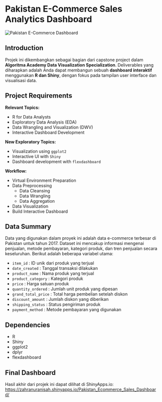 # Pakistan E-Commerce Sales Analytics Dashboard

![Pakistan E-Commerce Dashboard](dashboard_screenshot.png)

## Introduction
Projek ini dikembangkan sebagai bagian dari capstone project dalam **Algoritma Academy Data Visualization Specialization**. Deliverables yang diharapkan adalah Anda dapat membangun sebuah **dashboard interaktif** menggunakan **R dan Shiny**, dengan fokus pada tampilan user interface dan visualisasi data.

## Project Requirements

**Relevant Topics:**
- R for Data Analysts
- Exploratory Data Analysis (EDA)
- Data Wrangling and Visualization (DWV)
- Interactive Dashboard Development

**New Exploratory Topics:**
- Visualization using `ggplot2`
- Interactive UI with `Shiny`
- Dashboard development with `flexdashboard`

**Workflow:**
- Virtual Environment Preparation
- Data Preprocessing
    - Data Cleansing
    - Data Wrangling
    - Data Aggregation
- Data Visualization
- Build Interactive Dashboard

## Data Summary
Data yang digunakan dalam proyek ini adalah data e-commerce terbesar di Pakistan untuk tahun 2017. Dataset ini mencakup informasi mengenai penjualan, metode pembayaran, kategori produk, dan tren penjualan secara keseluruhan. Berikut adalah beberapa variabel utama:
- `item_id` : ID unik dari produk yang terjual
- `date_created` : Tanggal transaksi dilakukan
- `product_name` : Nama produk yang terjual
- `product_category` : Kategori produk
- `price` : Harga satuan produk
- `quantity_ordered` : Jumlah unit produk yang dipesan
- `grand_total_price` : Total harga pembelian setelah diskon
- `discount_amount` : Jumlah diskon yang diberikan
- `shipping_status` : Status pengiriman produk
- `payment_method` : Metode pembayaran yang digunakan

## Dependencies
- R
- Shiny
- ggplot2
- dplyr
- flexdashboard

## Final Dashboard
Hasil akhir dari projek ini dapat dilihat di ShinyApps.io:
https://zahranuranisah.shinyapps.io/Pakistan_Ecommerce_Sales_Dashboard/
